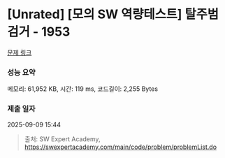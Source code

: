# [Unrated] [모의 SW 역량테스트] 탈주범 검거 - 1953 

[문제 링크](https://swexpertacademy.com/main/code/problem/problemDetail.do?contestProbId=AV5PpLlKAQ4DFAUq) 

### 성능 요약

메모리: 61,952 KB, 시간: 119 ms, 코드길이: 2,255 Bytes

### 제출 일자

2025-09-09 15:44



> 출처: SW Expert Academy, https://swexpertacademy.com/main/code/problem/problemList.do